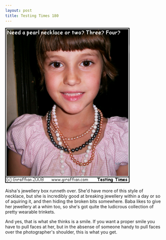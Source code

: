```yaml
---
layout: post
title: Testing Times 180
---
```

<img src="/images/tt0180.png">

Aisha's jewellery box runneth over. She'd have more of this style of necklace, but she is incredibly good at breaking jewellery within a day or so of aquiring it, and then hiding the broken bits somewhere. Baba likes to give her jewellery at a whim too, so she's got quite the ludicrous collection of pretty wearable trinkets.

And yes, that is what she thinks is a smile. If you want a proper smile you have to pull faces at her, but in the absense of someone handy to pull faces over the photographer's shoulder, this is what you get.